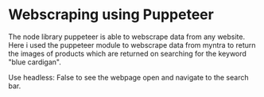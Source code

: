 # Webscraping using Puppeteer

The node library puppeteer is able to webscrape data from any website. 
Here i used the puppeteer module to webscrape data from myntra to return the images of products which are returned on searching for the keyword "blue cardigan". 

Use headless: False 
     to see the webpage open and navigate to the search bar.

